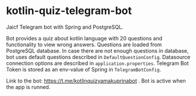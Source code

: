 # kotlin-quiz-telegram-bot
Jaicf Telegram bot with Spring and PostgreSQL. 

Bot provides a quiz about kotlin language with 20 questions and functionality to view wrong answers. Questions are loaded from PostgreSQL database. 
In case there are not enough questions in database, bot uses default questions described in ```DefaultQuestionConfig```.
Datasource connection options are described in ```application.properties```.
Telegram Bot Token is stored as an env-value of Spring in ```TelegramBotConfig```.

Link to the bot: https://t.me/kotlinquizyamakuprinabot . Bot is active when the app is runned.
